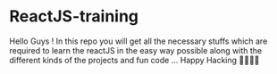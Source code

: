 # ReactJS-training
Hello Guys ! In this repo you will get all the necessary stuffs which are required to learn the reactJS in the easy way possible along with the different kinds of the projects and fun code ... Happy Hacking 👩‍💻👩‍💻
